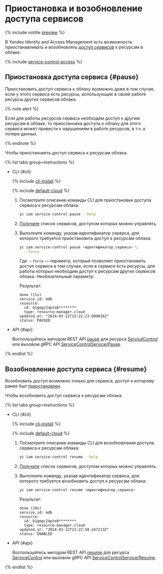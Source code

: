 # Приостановка и возобновление доступа сервисов

{% include notitle [preview](../../../_includes/note-preview.md) %}

В Yandex Identity and Access Management есть возможность приостанавливать и возобновлять [доступ сервисов](../../concepts/service-control.md) к ресурсам в облаке.

{% include [service-control-access](../../../_includes/iam/service-control-access.md) %}

## Приостановка доступа сервиса {#pause}

Приостановить доступ сервиса к облаку возможно даже в том случае, если у этого сервиса есть ресурсы, использующие в своей работе ресурсы других сервисов облака.

{% note alert %}

Если для работы ресурсов сервиса необходим доступ к другим ресурсам в облаке, то приостановка доступа к облаку для этого сервиса может привести к нарушениям в работе ресурсов, в т.ч. к потере данных. 

{% endnote %}

Чтобы приостановить доступ сервиса к ресурсам облака:

{% list tabs group=instructions %}

- CLI {#cli}

  {% include [cli-install](../../../_includes/cli-install.md) %}

  {% include [default-cloud](../../../_includes/default-cloud.md) %}

  1. Посмотрите описание команды CLI для приостановки доступа сервиса к ресурсам облака:

      ```bash
      yc iam service-control pause --help
      ``` 

  1. [Получите](./list-get.md#list) список сервисов, доступом которых можно управлять.

  1. Выполните команду, указав идентификатор сервиса, для которого требуется приостановить доступ к ресурсам облака:

      ```bash
      yc iam service-control pause <идентификатор_сервиса> \
        --force
      ```

      Где `--force` — параметр, который позволяет приостановить доступ сервиса в том случае, если в сервисе есть ресурсы, для работы которых необходим доступ к ресурсам других сервисов облака. Необязательный параметр.

      Результат:

      ```text
      done (11s)
      service_id: mdb
      resource:
        id: b1gmgc24pte8********
        type: resource-manager.cloud
      updated_at: "2024-03-12T13:22:23.609016Z"
      status: PAUSED
      ```

- API {#api}

  Воспользуйтесь методом REST API [pause](../../api-ref/ServiceControl/pause.md) для ресурса [ServiceControl](../../api-ref/ServiceControl/index.md) или вызовом gRPC API [ServiceControlService/Pause](../../api-ref/grpc/service_control_service.md#Pause).

{% endlist %}

## Возобновление доступа сервиса {#resume}

Возобновить доступ возможно только для сервиса, доступ к которому ранее был [приостановлен](#pause).

Чтобы возобновить доступ сервиса к ресурсам облака:

{% list tabs group=instructions %}

- CLI {#cli}

  {% include [cli-install](../../../_includes/cli-install.md) %}

  {% include [default-cloud](../../../_includes/default-cloud.md) %}

  1. Посмотрите описание команды CLI для возобновления доступа сервиса к ресурсам облака:

      ```bash
      yc iam service-control resume --help
      ``` 

  1. [Получите](./list-get.md#list) список сервисов, доступом которых можно управлять.

  1. Выполните команду, указав идентификатор сервиса, для которого требуется возобновить доступ к ресурсам облака:

      ```bash
      yc iam service-control resume <идентификатор_сервиса>
      ```

      Результат:

      ```text
      done (10s)
      service_id: mdb
      resource:
        id: b1gmgc24pte8********
        type: resource-manager.cloud
      updated_at: "2024-03-12T13:22:58.247213Z"
      status: ENABLED
      ```

- API {#api}

  Воспользуйтесь методом REST API [resume](../../api-ref/ServiceControl/resume.md) для ресурса [ServiceControl](../../api-ref/ServiceControl/index.md) или вызовом gRPC API [ServiceControlService/Resume](../../api-ref/grpc/service_control_service.md#Resume).

{% endlist %}